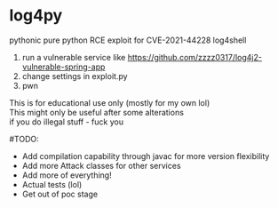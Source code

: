 # log4py
pythonic pure python RCE exploit for CVE-2021-44228 log4shell

1. run a vulnerable service like https://github.com/zzzz0317/log4j2-vulnerable-spring-app
2. change settings in exploit.py
3. pwn

This is for educational use only (mostly for my own lol)<br>
This might only be useful after some alterations<br>
if you do illegal stuff - fuck you<br>

#TODO: <br>
- Add compilation capability through javac for more version flexibility<br>
- Add more Attack classes for other services<br>
- Add more of everything!<br>
- Actual tests (lol)<br>
- Get out of poc stage
